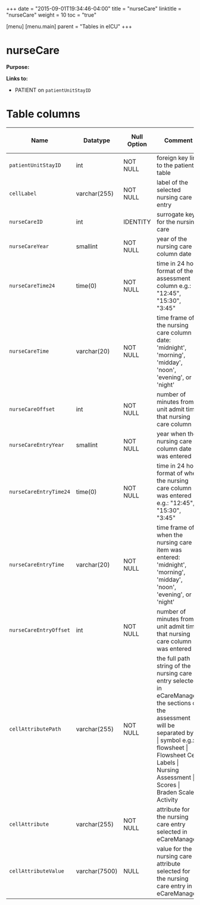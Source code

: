 +++
date = "2015-09-01T19:34:46-04:00"
title = "nurseCare"
linktitle = "nurseCare"
weight = 10
toc = "true"

[menu]
  [menu.main]
    parent = "Tables in eICU"
+++

# nurseCare

**Purpose:** 

**Links to:**

* PATIENT on `patientUnitStayID`

<!-- # Important considerations

* To follow. -->

# Table columns

Name | Datatype | Null Option | Comment | Is key | Stored Transformed Created
---- | ---- | ---- | ---- | ---- | ----
`patientUnitStayID` | int | NOT NULL | foreign key link to the patient table | FK | C
`cellLabel` | varchar(255) | NOT NULL | label of the selected nursing care entry |  | S
`nurseCareID` | int | IDENTITY | surrogate key for the nursing care | PK | C
`nurseCareYear` | smallint | NOT NULL | year of the nursing care column date |   | T
`nurseCareTime24` | time(0) | NOT NULL | time in 24 hour format of the assessment column e.g.: "12:45", "15:30", "3:45" |   | T
`nurseCareTime` | varchar(20) | NOT NULL | time frame of the nursing care column date: 'midnight', 'morning', 'midday', 'noon', 'evening', or 'night' |   | T
`nurseCareOffset` | int | NOT NULL | number of minutes from unit admit time that nursing care column |   | C
`nurseCareEntryYear` | smallint | NOT NULL | year when the nursing care column date was entered |   | T
`nurseCareEntryTime24` | time(0) | NOT NULL | time in 24 hour format of when the nursing care column was entered e.g.: "12:45", "15:30", "3:45" |   | T
`nurseCareEntryTime` | varchar(20) | NOT NULL | time frame of when the nursing care item was entered: 'midnight', 'morning', 'midday', 'noon', 'evening', or 'night' |   | T
`nurseCareEntryOffset` | int | NOT NULL | number of minutes from unit admit time that nursing care column was entered |   | C
`cellAttributePath` | varchar(255) | NOT NULL | the full path string of the nursing care entry selected in eCareManager, the sections of the assessment will be separated by a &#124; symbol e.g.: flowsheet &#124; Flowsheet Cell Labels &#124; Nursing Assessment &#124; Scores &#124; Braden Scale &#124; Activity |   | S
`cellAttribute` | varchar(255) | NOT NULL | attribute for the nursing care entry selected in eCareManager |   | S
`cellAttributeValue` | varchar(7500) | NULL | value for the nursing care attribute selected for the nursing care entry in eCareManager |   | S

<!-- # Detailed description

* To follow. -->
